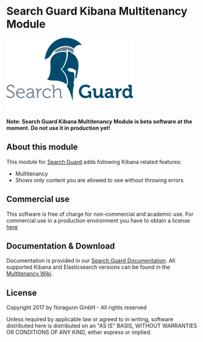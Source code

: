 # Search Guard Kibana Multitenancy Module

![Logo](https://raw.githubusercontent.com/floragunncom/sg-assets/master/logo/sg_dlic_small.png) 
 
**Note: Search Guard Kibana Multitenancy Module is beta software at the moment. Do not use it in production yet!**

## About this module
This module for [Search Guard](https://github.com/floragunncom/search-guard) adds following Kibana related features:

* Multitenancy
* Shows only content you are allowed to see without throwing errors

## Commercial use
This software is free of charge for non-commercial and academic use. For commercial use in a production environment you have to obtain a license [here](https://floragunn.com/searchguard/searchguard-license-support/) 

## Documentation & Download
Documentation is provided in our [Search Guard Documentation](https://github.com/floragunncom/search-guard-docs/blob/master/multitenancy.md). All supported Kibana and Elasticsearch versions can be found in the [Multitenancy Wiki](https://github.com/floragunncom/search-guard-module-kibana-multitenancy/wiki).

## License
Copyright 2017 by floragunn GmbH - All rights reserved 

Unless required by applicable law or agreed to in writing, software
distributed here is distributed on an "AS IS" BASIS,
WITHOUT WARRANTIES OR CONDITIONS OF ANY KIND, either express or implied.
